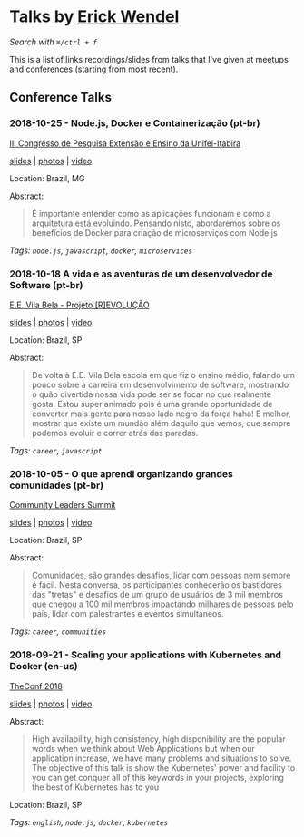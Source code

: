 # Talks by [Erick Wendel](https://twitter.com/erickwendel_)

_Search with `⌘/ctrl + f`_

This is a list of links recordings/slides from talks that I've given at meetups and conferences (starting from most recent).

## Conference Talks

### 2018-10-25 - Node.js, Docker e Containerização (pt-br)

[III Congresso de Pesquisa Extensão e Ensino da Unifei-Itabira](https://cpee.unifei.edu.br/Programacao.html)

[slides](https://www.icloud.com/keynote/0ipUo_tvnKEe-w07Dr86vWHfw) | [photos](2018-10-25-node.js_docker_containerizacao/photos) | [video](#)

Location: Brazil, MG

Abstract:

> É importante entender como as aplicações funcionam e como a arquitetura está evoluindo. Pensando nisto, abordaremos sobre os benefícios de Docker para criação de microserviços com Node.js

_Tags: `node.js`, `javascript`, `docker`, `microservices`_

### 2018-10-18 A vida e as aventuras de um desenvolvedor de Software (pt-br)

[E.E. Vila Bela - Projeto [R]EVOLUÇÃO]()

[slides](https://docs.google.com/presentation/d/1VhpAZC1mZgmuJXy9Qt_mbPce4aC-rvtFu6RYzKAXIlE/edit?usp=sharing) | [photos](2018-10-18-a_vida_e_as_aventuras_de_um_desenvolvedor_de_software/photos) | [video](#)

Location: Brazil, SP

Abstract:

> De volta à E.E. Vila Bela escola em que fiz o ensino médio, falando um pouco sobre a carreira em desenvolvimento de software, mostrando o quão divertida nossa vida pode ser se focar no que realmente gosta. Estou super animado pois é uma grande oportunidade de converter mais gente para nosso lado negro da força haha! E melhor, mostrar que existe um mundão além daquilo que vemos, que sempre podemos evoluir e correr atrás das paradas.

_Tags: `career`, `javascript`_

### 2018-10-05 - O que aprendi organizando grandes comunidades (pt-br)

[Community Leaders Summit](https://credencial.imasters.com.br/community-leaders-summit-2018)

[slides](https://www.icloud.com/keynote/0vGhAy4B7cCUt_5B94zJvKV_A#O_que_aprendi_organizando_uma_grande_comunidade_-_Community_Summit) | [photos](2018-10-05-o_que_aprendi_organizando_grandes_comunidades/photos) | [video](#)

Location: Brazil, SP

Abstract:

> Comunidades, são grandes desafios, lidar com pessoas nem sempre é fácil. Nesta conversa, os participantes conhecerão os bastidores das "tretas" e desafios de um grupo de usuários de 3 mil membros que chegou a 100 mil membros impactando milhares de pessoas pelo país, lidar com palestrantes e eventos simultaneos.

_Tags: `career`, `communities`_

### 2018-09-21 - Scaling your applications with Kubernetes and Docker (en-us)

[TheConf 2018](https://www.theconf.club/)

[slides](https://www.icloud.com/keynote/0mpRDRsKBIcIkmNCTrOstp5fQ#Scalling_your_apps_with_K8s_and_Docker_-_TheConf_-_21092018) | [photos](2018-09-21-scaling_your_applications_with_kubernetes_and_docker/photos) | [video](#)

Abstract:

> High availability, high consistency, high disponibility are the popular words when we think about Web Applications but when our application increase, we have many problems and situations to solve. The objective of this talk is show the Kubernetes' power and facility to you can get conquer all of this keywords in your projects, exploring the best of Kubernetes has to you

Location: Brazil, SP

_Tags: `english`, `node.js`, `docker`, `kubernetes`_
